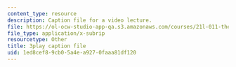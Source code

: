 ```yaml
---
content_type: resource
description: Caption file for a video lecture.
file: https://ol-ocw-studio-app-qa.s3.amazonaws.com/courses/21l-011-the-film-experience-fall-2013/1ed8cef89cb05a4ea9270faaa81df120_r67dVaGtBGA.vtt
file_type: application/x-subrip
resourcetype: Other
title: 3play caption file
uid: 1ed8cef8-9cb0-5a4e-a927-0faaa81df120
---
```

